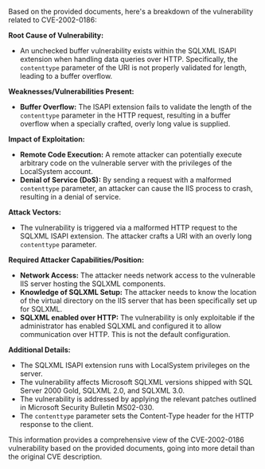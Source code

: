 Based on the provided documents, here's a breakdown of the vulnerability related to CVE-2002-0186:

**Root Cause of Vulnerability:**

*   An unchecked buffer vulnerability exists within the SQLXML ISAPI extension when handling data queries over HTTP. Specifically, the `contenttype` parameter of the URI is not properly validated for length, leading to a buffer overflow.

**Weaknesses/Vulnerabilities Present:**

*   **Buffer Overflow:** The ISAPI extension fails to validate the length of the `contenttype` parameter in the HTTP request, resulting in a buffer overflow when a specially crafted, overly long value is supplied.

**Impact of Exploitation:**

*   **Remote Code Execution:** A remote attacker can potentially execute arbitrary code on the vulnerable server with the privileges of the LocalSystem account.
*   **Denial of Service (DoS):** By sending a request with a malformed `contenttype` parameter, an attacker can cause the IIS process to crash, resulting in a denial of service.

**Attack Vectors:**

*   The vulnerability is triggered via a malformed HTTP request to the SQLXML ISAPI extension. The attacker crafts a URI with an overly long `contenttype` parameter.

**Required Attacker Capabilities/Position:**

*   **Network Access:** The attacker needs network access to the vulnerable IIS server hosting the SQLXML components.
*   **Knowledge of SQLXML Setup:** The attacker needs to know the location of the virtual directory on the IIS server that has been specifically set up for SQLXML.
*  **SQLXML enabled over HTTP:** The vulnerability is only exploitable if the administrator has enabled SQLXML and configured it to allow communication over HTTP. This is not the default configuration.

**Additional Details:**

*   The SQLXML ISAPI extension runs with LocalSystem privileges on the server.
*   The vulnerability affects Microsoft SQLXML versions shipped with SQL Server 2000 Gold, SQLXML 2.0, and SQLXML 3.0.
*   The vulnerability is addressed by applying the relevant patches outlined in Microsoft Security Bulletin MS02-030.
* The `contenttype` parameter sets the Content-Type header for the HTTP response to the client.

This information provides a comprehensive view of the CVE-2002-0186 vulnerability based on the provided documents, going into more detail than the original CVE description.